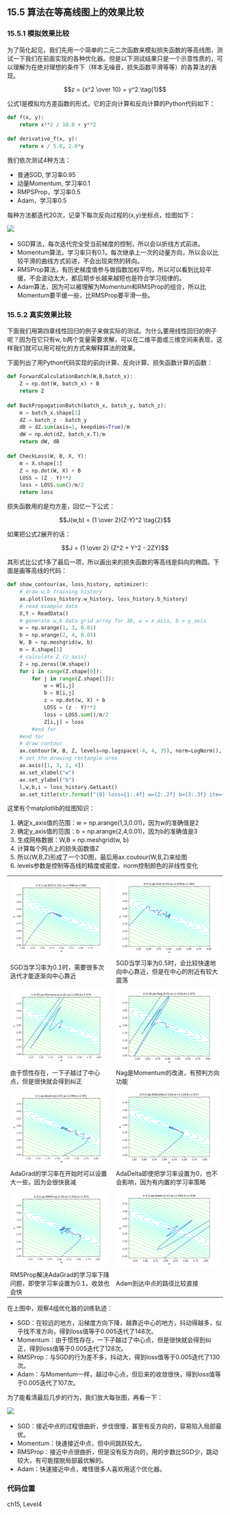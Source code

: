 <!--Copyright © Microsoft Corporation. All rights reserved.
  适用于[License](https://github.com/Microsoft/ai-edu/blob/master/LICENSE.md)版权许可-->

## 15.5 算法在等高线图上的效果比较

### 15.5.1 模拟效果比较

为了简化起见，我们先用一个简单的二元二次函数来模拟损失函数的等高线图，测试一下我们在前面实现的各种优化器。但是以下测试结果只是一个示意性质的，可以理解为在绝对理想的条件下（样本无噪音，损失函数平滑等等）的各算法的表现。

$$z = {x^2 \over 10} + y^2 \tag{1}$$

公式1是模拟均方差函数的形式，它的正向计算和反向计算的Python代码如下：

```Python
def f(x, y):
    return x**2 / 10.0 + y**2

def derivative_f(x, y):
    return x / 5.0, 2.0*y
```

我们依次测试4种方法：

- 普通SGD, 学习率0.95
- 动量Momentum, 学习率0.1
- RMPSProp，学习率0.5
- Adam，学习率0.5

每种方法都迭代20次，记录下每次反向过程的(x,y)坐标点，绘图如下：

<img src="../Images/15/Optimizers_sample.png" ch="500" />

- SGD算法，每次迭代完全受当前梯度的控制，所以会以折线方式前进。
- Momentum算法，学习率只有0.1，每次继承上一次的动量方向，所以会以比较平滑的曲线方式前进，不会出现突然的转向。
- RMSProp算法，有历史梯度值参与做指数加权平均，所以可以看到比较平缓，不会波动太大，都后期步长越来越短也是符合学习规律的。
- Adam算法，因为可以被理解为Momentum和RMSProp的组合，所以比Momentum要平缓一些，比RMSProp要平滑一些。

### 15.5.2 真实效果比较

下面我们用第四章线性回归的例子来做实际的测试。为什么要用线性回归的例子呢？因为在它只有w, b两个变量需要求解，可以在二维平面或三维空间来表现，这样我们就可以用可视化的方式来解释算法的效果。

下面列出了用Python代码实现的前向计算、反向计算、损失函数计算的函数：

```Python
def ForwardCalculationBatch(W,B,batch_x):
    Z = np.dot(W, batch_x) + B
    return Z

def BackPropagationBatch(batch_x, batch_y, batch_z):
    m = batch_x.shape[1]
    dZ = batch_z - batch_y
    dB = dZ.sum(axis=1, keepdims=True)/m
    dW = np.dot(dZ, batch_x.T)/m
    return dW, dB

def CheckLoss(W, B, X, Y):
    m = X.shape[1]
    Z = np.dot(W, X) + B
    LOSS = (Z - Y)**2
    loss = LOSS.sum()/m/2
    return loss
```

损失函数用的是均方差，回忆一下公式：

$$J(w,b) = {1 \over 2}(Z-Y)^2 \tag{2}$$

如果把公式2展开的话：

$$J = {1 \over 2} (Z^2 + Y^2 - 2ZY)$$

其形式比公式1多了最后一项，所以画出来的损失函数的等高线是斜向的椭圆。下面是画等高线的代码：

```Python
def show_contour(ax, loss_history, optimizer):
    # draw w,b training history
    ax.plot(loss_history.w_history, loss_history.b_history)
    # read example data
    X,Y = ReadData()
    # generate w,b data grid array for 3D, w = x_axis, b = y_axis
    w = np.arange(1, 3, 0.01)
    b = np.arange(2, 4, 0.01)
    W, B = np.meshgrid(w, b) 
    m = X.shape[1]
    # calculate Z (z_axis)
    Z = np.zeros((W.shape))
    for i in range(Z.shape[0]):
        for j in range(Z.shape[1]):
            w = W[i,j]
            b = B[i,j]
            z = np.dot(w, X) + b
            LOSS = (z - Y)**2
            loss = LOSS.sum()/m/2
            Z[i,j] = loss
        #end for
    #end for
    # draw contour
    ax.contour(W, B, Z, levels=np.logspace(-4, 4, 35), norm=LogNorm(), cmap=plt.cm.jet)
    # set the drawing rectangle area
    ax.axis([1, 3, 2, 4])
    ax.set_xlabel("w")
    ax.set_ylabel("b")
    l,w,b,i = loss_history.GetLast()
    ax.set_title(str.format("{0} loss={1:.4f} w={2:.2f} b={3:.3f} ite={4}", optimizer, l, w, b, i))
```

这里有个matplotlib的绘图知识：
1. 确定x_axis值的范围：w = np.arange(1,3,0.01)，因为w的准确值是2
2. 确定y_axis值的范围：b = np.arange(2,4,0.01)，因为b的准确值是3
3. 生成网格数据：W,B = np.meshgrid(w, b)
4. 计算每个网点上的损失函数值Z
5. 所以(W,B,Z)形成了一个3D图，最后用ax.coutour(W,B,Z)来绘图
6. levels参数是控制等高线的精度或密度，norm控制颜色的非线性变化


|||
|---|---|
|<img src="..\Images\15\op_sgd_ch04.png">|<img src="..\Images\15\op_sgd2_ch04.png">|
|SGD当学习率为0.1时，需要很多次迭代才能逐渐向中心靠近|SGD当学习率为0.5时，会比较快速地向中心靠近，但是在中心的附近有较大震荡|
|<img src="..\Images\15\op_momentum_ch04.png">|<img src="..\Images\15\op_nag_ch04.png">|
|由于惯性存在，一下子越过了中心点，但是很快就会得到纠正|Nag是Momentum的改进，有预判方向功能|
|<img src="..\Images\15\op_adagrad_ch04.png">|<img src="..\Images\15\op_adadelta_ch04.png">|
|AdaGrad的学习率在开始时可以设置大一些，因为会很快衰减|AdaDelta即使把学习率设置为0，也不会影响，因为有内置的学习率策略|
|<img src="..\Images\15\op_rmsprop_ch04.png">|<img src="..\Images\15\op_adam_ch04.png">|
|RMSProp解决AdaGrad的学习率下降问题，即使学习率设置为0.1，收敛也会快|Adam到达中点的路径比较直接|

在上图中，观察4组优化器的训练轨迹：
- SGD：在较远的地方，沿梯度方向下降，越靠近中心的地方，抖动得越多，似乎找不准方向，得到loss值等于0.005迭代了148次。
- Momentum：由于惯性存在，一下子越过了中心点，但是很快就会得到纠正，得到loss值等于0.005迭代了128次。
- RMSProp：与SGD的行为差不多，抖动大，得到loss值等于0.005迭代了130次。
- Adam：与Momentum一样，越过中心点，但后来的收敛很快，得到loss值等于0.005迭代了107次。

为了能看清最后几步的行为，我们放大每张图，再看一下：

<img src="../Images/15/Optimizers_zoom.png" ch="500" />

- SGD：接近中点的过程很曲折，步伐很慢，甚至有反方向的，容易陷入局部最优。
- Momentum：快速接近中点，但中间跳跃较大。
- RMSProp：接近中点很曲折，但是没有反方向的，用的步数比SGD少，跳动较大，有可能摆脱局部最优解的。
- Adam：快速接近中点，难怪很多人喜欢用这个优化器。

### 代码位置

ch15, Level4
